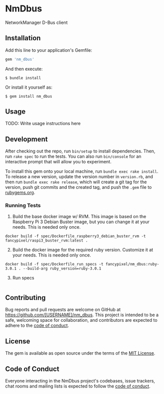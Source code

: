 # NmDbus

NetworkManager D-Bus client

## Installation

Add this line to your application's Gemfile:

```ruby
gem 'nm_dbus'
```

And then execute:

    $ bundle install

Or install it yourself as:

    $ gem install nm_dbus

## Usage

TODO: Write usage instructions here

## Development

After checking out the repo, run `bin/setup` to install dependencies. Then, run `rake spec` to run the tests. You can also run `bin/console` for an interactive prompt that will allow you to experiment.

To install this gem onto your local machine, run `bundle exec rake install`. To release a new version, update the version number in `version.rb`, and then run `bundle exec rake release`, which will create a git tag for the version, push git commits and the created tag, and push the `.gem` file to [rubygems.org](https://rubygems.org).

### Running Tests
1. Build the base docker image w/ RVM. This image is based on the Raspberry Pi 3 Debian Buster image, but you can change it at your needs. This is needed only once.
```shell
docker build -f spec/Dockerfile_raspberry3_debian_buster_rvm -t fancypixel/raspi3_buster_rvm:latest .
```

2. Build the docker image for the required ruby version. Customize it at your needs. This is needed only once.
```shell
docker build -f spec/Dockerfile_run_specs -t fancypixel/nm_dbus:ruby-3.0.1 . --build-arg ruby_version=ruby-3.0.1
```

3. Run specs
```shell

```


## Contributing

Bug reports and pull requests are welcome on GitHub at https://github.com/[USERNAME]/nm_dbus. This project is intended to be a safe, welcoming space for collaboration, and contributors are expected to adhere to the [code of conduct](https://github.com/[USERNAME]/nm_dbus/blob/master/CODE_OF_CONDUCT.md).

## License

The gem is available as open source under the terms of the [MIT License](https://opensource.org/licenses/MIT).

## Code of Conduct

Everyone interacting in the NmDbus project's codebases, issue trackers, chat rooms and mailing lists is expected to follow the [code of conduct](https://github.com/[USERNAME]/nm_dbus/blob/master/CODE_OF_CONDUCT.md).
